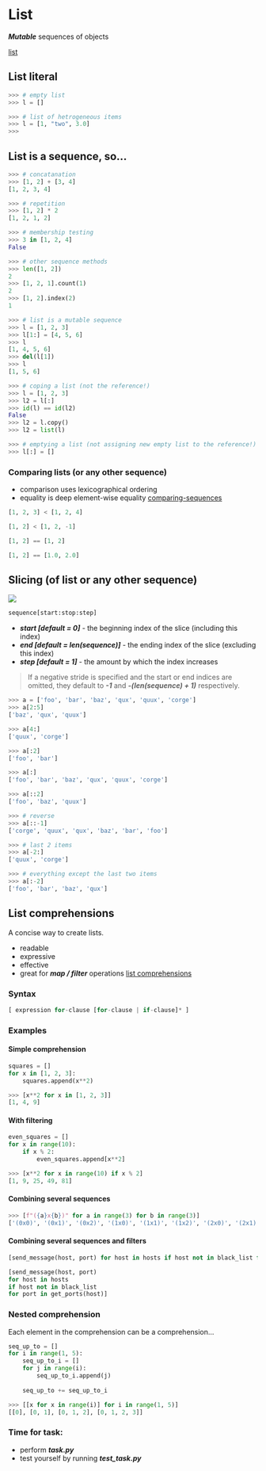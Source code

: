 # List
***Mutable*** sequences of objects  

[list](https://docs.python.org/3.7/tutorial/datastructures.html)
## List literal
```python
>>> # empty list
>>> l = []

>>> # list of hetrogeneous items
>>> l = [1, "two", 3.0]
>>>
```
## List is a sequence, so...
```python
>>> # concatanation
>>> [1, 2] + [3, 4]
[1, 2, 3, 4]

>>> # repetition
>>> [1, 2] * 2
[1, 2, 1, 2]

>>> # membership testing
>>> 3 in [1, 2, 4]
False

>>> # other sequence methods
>>> len([1, 2])
2
>>> [1, 2, 1].count(1)
2
>>> [1, 2].index(2)
1

>>> # list is a mutable sequence
>>> l = [1, 2, 3]
>>> l[1:] = [4, 5, 6]
>>> l
[1, 4, 5, 6]
>>> del(l[1])
>>> l
[1, 5, 6]

>>> # coping a list (not the reference!)
>>> l = [1, 2, 3]
>>> l2 = l[:]
>>> id(l) == id(l2)
False 
>>> l2 = l.copy()
>>> l2 = list(l)

>>> # emptying a list (not assigning new empty list to the reference!)
>>> l[:] = []
```
### Comparing lists (or any other sequence)
- comparison uses lexicographical ordering
- equality is deep element-wise equality
[comparing-sequences](https://docs.python.org/3/tutorial/datastructures.html#comparing-sequences-and-other-types)
```python
[1, 2, 3] < [1, 2, 4]

[1, 2] < [1, 2, -1]

[1, 2] == [1, 2]

[1, 2] == [1.0, 2.0]
```
## Slicing (of list or any other sequence)
![](/images/p12-slice.png)
```python
sequence[start:stop:step]
```
* ***start [default = 0]*** - the beginning index of the slice (including this index)
* ***end [default = len(sequence)]*** - the ending index of the slice (excluding this index)
* ***step [default = 1]*** - the amount by which the index increases
> If a negative stride is specified and the start or end indices are omitted,
they default to ***-1*** and ***-(len(sequence) + 1)*** respectively.

```python
>>> a = ['foo', 'bar', 'baz', 'qux', 'quux', 'corge']
>>> a[2:5]
['baz', 'qux', 'quux']

>>> a[4:]
['quux', 'corge']

>>> a[:2]
['foo', 'bar']

>>> a[:]
['foo', 'bar', 'baz', 'qux', 'quux', 'corge']

>>> a[::2]
['foo', 'baz', 'quux']
```

```python
>>> # reverse
>>> a[::-1]
['corge', 'quux', 'qux', 'baz', 'bar', 'foo']

>>> # last 2 items
>>> a[-2:]
['quux', 'corge']

>>> # everything except the last two items
>>> a[:-2]
['foo', 'bar', 'baz', 'qux']
```
## List comprehensions
A concise way to create lists.
* readable
* expressive
* effective
* great for ***map / filter*** operations
[list comprehensions](https://docs.python.org/3/tutorial/datastructures.html#list-comprehensions)
### Syntax
```python
[ expression for-clause [for-clause | if-clause]* ]
```
### Examples
#### Simple comprehension
```python
squares = []
for x in [1, 2, 3]:
	squares.append(x**2)
```
```python
>>> [x**2 for x in [1, 2, 3]]
[1, 4, 9]
```
#### With filtering
```python
even_squares = []
for x in range(10):
	if x % 2:
		even_squares.append[x**2]
```
```python
>>> [x**2 for x in range(10) if x % 2]
[1, 9, 25, 49, 81]
```
#### Combining several sequences
```python
>>> [f"({a}x{b})" for a in range(3) for b in range(3)]
['(0x0)', '(0x1)', '(0x2)', '(1x0)', '(1x1)', '(1x2)', '(2x0)', '(2x1)', '(2x2)']
```
#### Combining several sequences and filters
```python
[send_message(host, port) for host in hosts if host not in black_list for port in get_ports(host)]

[send_message(host, port) 
for host in hosts 
if host not in black_list 
for port in get_ports(host)]

```
### Nested comprehension
Each element in the comprehension can be a comprehension...
```python
seq_up_to = []
for i in range(1, 5):
	seq_up_to_i = []
	for j in range(i):
		seq_up_to_i.append(j)
		
	seq_up_to += seq_up_to_i
```
```python
>>> [[x for x in range(i)] for i in range(1, 5)]
[[0], [0, 1], [0, 1, 2], [0, 1, 2, 3]]
```
### Time for task:
 - perform ***task.py***
 - test yourself by running ***test_task.py***
<!--stackedit_data:
eyJoaXN0b3J5IjpbLTEzMDU0NDkyMzcsOTAyMzQyMjQwLC0xMD
Y2NTA4NDk5LC0xNDQ4ODUyOTI1LDE2OTYxMTUzOTMsMTg5NTEx
MjUwMiwxNjE2NDM2MTQsLTE5Nzg3NTk4MV19
-->
